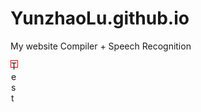 # YunzhaoLu.github.io
My website
Compiler + Speech Recognition
<div id="square" style="border:1px solid red;width:10px;height:10px" >Test</div>
